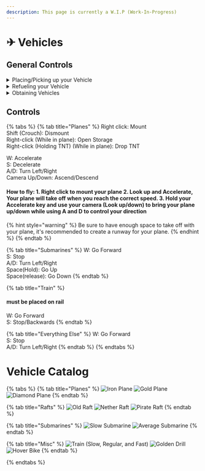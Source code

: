```yaml
---
description: This page is currently a W.I.P (Work-In-Progress)
---
```


# ✈ Vehicles

## General Controls

<details>

<summary>Placing/Picking up your Vehicle</summary>

Placing: Place down the chest corresponding to your vehicle

\
Picking up: Shift (Crouch) + Right-click on your Vehicle

</details>

<details>

<summary>Refueling your Vehicle</summary>

Refueling: Shift (Crouch) + Left click your **PLACED** vehicle to open a menu where you can refuel your vehicle

</details>

<details>

<summary>Obtaining Vehicles</summary>

Do /shop and go to the Vehicles Tab. 

</details>

## Controls

{% tabs %}
{% tab title="Planes" %}
Right click: Mount\
Shift (Crouch): Dismount\
Right-click (While in plane): Open Storage\
Right-click (Holding TNT) (While in plane): Drop TNT


W: Accelerate\
S: Decelerate\
A/D: Turn Left/Right\
Camera Up/Down: Ascend/Descend

#### How to fly: 1. Right click to mount your plane 2. Look up and Accelerate, Your plane will take off when you reach the correct speed. 3. Hold your Accelerate key and use your camera (Look up/down) to bring your plane up/down while using A and D to control your direction

{% hint style="warning" %}
Be sure to have enough space to take off with your plane, it's recommended to create a runway for your plane.
{% endhint %}
{% endtab %}


{% tab title="Submarines" %}
W: Go Forward\
S: Stop\
A/D: Turn Left/Right\
Space(Hold): Go Up\
Space(release): Go Down
{% endtab %}


{% tab title="Train" %}
#### must be placed on rail
W: Go Forward\
S: Stop/Backwards
{% endtab %}


{% tab title="Everything Else" %}
W: Go Forward\
S: Stop\
A/D: Turn Left/Right
{% endtab %}
{% endtabs %}

# Vehicle Catalog

{% tabs %}
{% tab title="Planes" %}
![Iron Plane](../.gitbook/assets/vehicles/Iron-Plane.png)
![Gold Plane](../.gitbook/assets/vehicles/goldplane.png)
![Diamond Plane](../.gitbook/assets/vehicles/Diamond-Plane.png)
{% endtab %}

{% tab title="Rafts" %}
![Old Raft](../.gitbook/assets/vehicles/OldRaft.png)
![Nether Raft](../.gitbook/assets/vehicles/NetherRaft.png)
![Pirate Raft](../.gitbook/assets/vehicles/PirateRaft.png)
{% endtab %}

{% tab title="Submarines" %}
![Slow Submarine](../.gitbook/assets/vehicles/SloSub.png)
![Average Submarine](../.gitbook/assets/vehicles/AvrSub.png)
{% endtab %}

{% tab title="Misc" %}
![Train (Slow, Regular, and Fast) ](../.gitbook/assets/vehicles/Train.png)
![Golden Drill](../.gitbook/assets/vehicles/Drill.png)
![Hover Bike](../.gitbook/assets/vehicles/Hoverbike.png)
{% endtab %}

{% endtabs %}












